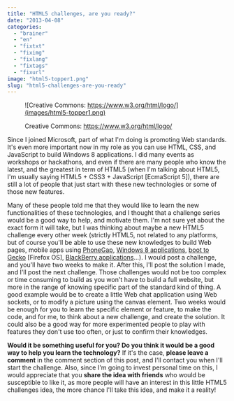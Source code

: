 ```yaml
---
title: "HTML5 challenges, are you ready?"
date: "2013-04-08"
categories: 
  - "brainer"
  - "en"
  - "fixtxt"
  - "fiximg"
  - "fixlang"
  - "fixtags"
  - "fixurl"
image: "html5-topper1.png"
slug: "html5-challenges-are-you-ready"
---
```


<figure>

![Creative Commons: https://www.w3.org/html/logo/](images/html5-topper1.png)

<figcaption>

Creative Commons: https://www.w3.org/html/logo/

</figcaption>

</figure>

Since I joined Microsoft, part of what I'm doing is promoting Web standards. It's even more important now in my role as you can use HTML, CSS, and JavaScript to build Windows 8 applications. I did many events as workshops or hackathons, and even if there are many people who know the latest, and the greatest in term of HTML5 (when I'm talking about HTML5, I'm usually saying HTML5 + CSS3 + JavaScript \[EcmaScript 5\]), there are still a lot of people that just start with these new technologies or some of those new features.

Many of these people told me that they would like to learn the new functionalities of these technologies, and I thought that a challenge series would be a good way to help, and motivate them. I'm not sure yet about the exact form it will take, but I was thinking about maybe a new HTML5 challenge every other week (strictly HTML5, not related to any platforms, but of course you'll be able to use these new knowledges to build Web pages, mobile apps using [PhoneGap](https://phonegap.com/), [Windows 8 applications](https://dev.windows.com), [boot to Gecko](https://developer.mozilla.org/en/docs/Mozilla/Firefox_OS) \[Firefox OS\], [BlackBerry applications](https://developer.blackberry.com/)...). I would post a challenge, and you'll have two weeks to make it. After this, I'll post the solution I made, and I'll post the next challenge. Those challenges would not be too complex or time consuming to build as you won't have to build a full website, but more in the range of knowing specific part of the standard kind of thing. A good example would be to create a little Web chat application using Web sockets, or to modify a picture using the canvas element. Two weeks would be enough for you to learn the specific element or feature, to make the code, and for me, to think about a new challenge, and create the solution. It could also be a good way for more experimented people to play with features they don't use too often, or just to confirm their knowledges.

**Would it be something useful for you? Do you think it would be a good way to help you learn the technology?** If it's the case, **please leave a comment** in the comment section of this post, and I'll contact you when I'll start the challenge. Also, since I'm going to invest personal time on this, I would appreciate that you **share the idea with friends** who would be susceptible to like it, as more people will have an interest in this little HTML5 challenges idea, the more chance I'll take this idea, and make it a reality!
